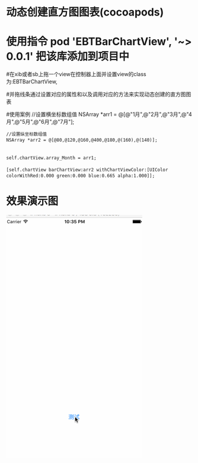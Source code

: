 # 动态创建直方图图表(cocoapods)

# 使用指令  pod 'EBTBarChartView', '~> 0.0.1' 把该库添加到项目中

#在xib或者sb上拖一个view在控制器上面并设置view的class为:EBTBarChartView,

#并拖线条通过设置对应的属性和以及调用对应的方法来实现动态创建的直方图图表

#使用案例
 //设置横坐标数组值
    NSArray *arr1 = @[@"1月",@"2月",@"3月",@"4月",@"5月",@"6月",@"7月"];
    
    
    //设置纵坐标数组值
    NSArray *arr2 = @[@80,@120,@160,@400,@180,@(160),@(140)];
    
    
    self.chartView.array_Month = arr1;
    
    [self.chartView barChartView:arr2 withChartViewColor:[UIColor colorWithRed:0.000 green:0.000 blue:0.665 alpha:1.000]];







# 效果演示图

![Image](https://github.com/KBvsMJ/EBTChartViewDemo/blob/master/gif/1.gif)

